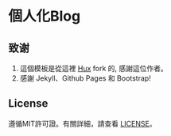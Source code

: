# 個人化Blog

## 致谢

1. 這個模板是從這裡 [Hux](https://github.com/Huxpro/huxpro.github.io) fork 的, 感謝這位作者。 
2. 感謝 Jekyll、Github Pages 和 Bootstrap!

## License
遵循MIT許可證。有關詳細，請查看 [LICENSE](https://github.com/qiubaiying/qiubaiying.github.io/blob/master/LICENSE)。


